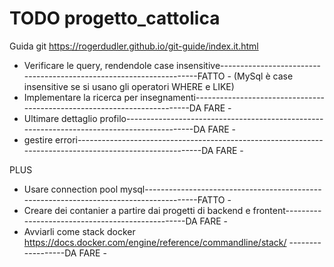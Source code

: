 # TODO progetto_cattolica

Guida git https://rogerdudler.github.io/git-guide/index.it.html

- Verificare le query, rendendole case insensitive--------------------------------------------------------------------FATTO -
        (MySql è case insensitive se si usano gli operatori WHERE e LIKE)
- Implementare la ricerca per insegnamenti-------------------------------------------------------------------------DA FARE -
- Ultimare dettaglio profilo-------------------------------------------------------------------------------------------DA FARE -
- gestire errori---------------------------------------------------------------------------------------------------------DA FARE -

PLUS
- Usare connection pool mysql---------------------------------------------------------------------------------------FATTO -
- Creare dei contanier a partire dai progetti di backend e frontent-------------------------------------------------DA FARE -
- Avviarli come stack docker https://docs.docker.com/engine/reference/commandline/stack/ ------------------DA FARE -
